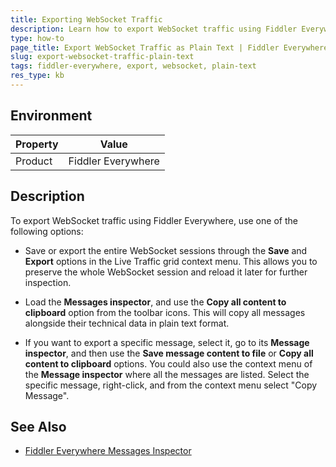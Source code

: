 ```yaml
---
title: Exporting WebSocket Traffic
description: Learn how to export WebSocket traffic using Fiddler Everywhere.
type: how-to
page_title: Export WebSocket Traffic as Plain Text | Fiddler Everywhere
slug: export-websocket-traffic-plain-text
tags: fiddler-everywhere, export, websocket, plain-text
res_type: kb
---
```


## Environment

| Property | Value |
|----------|-------|
| Product  | Fiddler Everywhere |

## Description

To export WebSocket traffic using Fiddler Everywhere, use one of the following options:

- Save or export the entire WebSocket sessions through the **Save** and **Export** options in the Live Traffic grid context menu. This allows you to preserve the whole WebSocket session and reload it later for further inspection.

- Load the **Messages inspector**, and use the **Copy all content to clipboard** option from the toolbar icons. This will copy all messages alongside their technical data in plain text format.

- If you want to export a specific message, select it, go to its **Message inspector**, and then use the **Save message content to file** or **Copy all content to clipboard** options.
You could also use the context menu of the **Message inspector** where all the messages are listed. Select the specific message, right-click, and from the context menu select "Copy Message".


## See Also

- [Fiddler Everywhere Messages Inspector](https://docs.telerik.com/fiddler-everywhere/inspect-traffic/inspector-insights#messages-tab)
